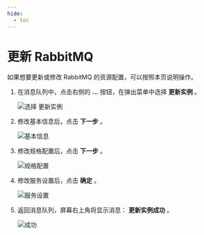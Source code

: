 ```yaml
---
hide:
  - toc
---
```


# 更新 RabbitMQ

如果想要更新或修改 RabbitMQ 的资源配置，可以按照本页说明操作。

1. 在消息队列中，点击右侧的 __...__  按钮，在弹出菜单中选择 __更新实例__ 。

    ![选择 __更新实例__ ](https://docs.daocloud.io/daocloud-docs-images/docs/middleware/rabbitmq/images/update01.png)

2. 修改基本信息后，点击 __下一步__ 。

    ![基本信息](https://docs.daocloud.io/daocloud-docs-images/docs/middleware/rabbitmq/images/update02.png)

3. 修改规格配置后，点击 __下一步__ 。

    ![规格配置](https://docs.daocloud.io/daocloud-docs-images/docs/middleware/rabbitmq/images/update03.png)

4. 修改服务设置后，点击 __确定__ 。

    ![服务设置](https://docs.daocloud.io/daocloud-docs-images/docs/middleware/rabbitmq/images/update04.png)

5. 返回消息队列，屏幕右上角将显示消息： __更新实例成功__ 。

    ![成功](https://docs.daocloud.io/daocloud-docs-images/docs/middleware/rabbitmq/images/update05.png)
